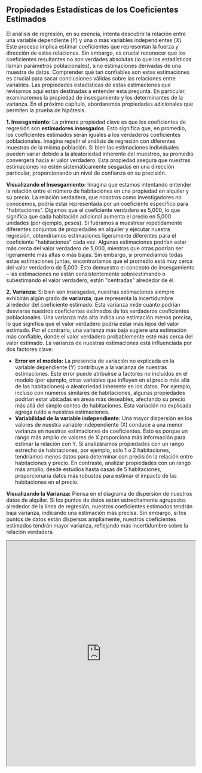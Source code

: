## Propiedades Estadísticas de los Coeficientes Estimados

El análisis de regresión, en su esencia, intenta descubrir la relación entre una variable dependiente ($Y$) y una o más variables independientes ($X$). Este proceso implica estimar coeficientes que representan la fuerza y dirección de estas relaciones. Sin embargo, es crucial reconocer que los coeficientes resultantes no son verdades absolutas (lo que los estadísticos llaman parámetros poblacionales), sino estimaciones derivadas de una muestra de datos. Comprender qué tan confiables son estas estimaciones es crucial para sacar conclusiones válidas sobre las relaciones entre variables. Las propiedades estadísticas de estas estimaciones que revisamos aquí están destinadas a entender esta pregunta. En particular, examinaremos la propiedad de insesgamiento y los determinantes de la varianza. En el próximo capítulo, abordaremos propiedades adicionales que permiten la prueba de hipótesis.

**1. Insesgamiento:** La primera propiedad clave es que los coeficientes de regresión son **estimadores insesgados**. Esto significa que, en promedio, los coeficientes estimados serán iguales a los verdaderos coeficientes poblacionales. Imagina repetir el análisis de regresión con diferentes muestras de la misma población. Si bien las estimaciones individuales pueden variar debido a la aleatoriedad inherente del muestreo, su promedio convergerá hacia el valor verdadero. Esta propiedad asegura que nuestras estimaciones no estén sistemáticamente sesgadas en una dirección particular, proporcionando un nivel de confianza en su precisión.

**Visualizando el Insesgamiento:** Imagina que estamos intentando entender la relación entre el número de habitaciones en una propiedad en alquiler y su precio. La relación verdadera, que nosotros como investigadores no conocemos, podría estar representada por un coeficiente específico para "habitaciones". Digamos que el coeficiente verdadero es 5,000, lo que significa que cada habitación adicional aumenta el precio en 5,000 unidades (por ejemplo, pesos). Si fuéramos a muestrear repetidamente diferentes conjuntos de propiedades en alquiler y ejecutar nuestra regresión, obtendríamos estimaciones ligeramente diferentes para el coeficiente "habitaciones" cada vez. Algunas estimaciones podrían estar más cerca del valor verdadero de 5,000, mientras que otras podrían ser ligeramente más altas o más bajas. Sin embargo, si promediamos todas estas estimaciones juntas, encontraríamos que el promedio está muy cerca del valor verdadero de 5,000. Esto demuestra el concepto de insesgamiento – las estimaciones no están consistentemente sobreestimando o subestimando el valor verdadero; están "centradas" alrededor de él.

**2. Varianza:** Si bien son insesgadas, nuestras estimaciones siempre exhibirán algún grado de **varianza**, que representa la incertidumbre alrededor del coeficiente estimado. Esta varianza mide cuánto podrían desviarse nuestros coeficientes estimados de los verdaderos coeficientes poblacionales. Una varianza más alta indica una estimación menos precisa, lo que significa que el valor verdadero podría estar más lejos del valor estimado. Por el contrario, una varianza más baja sugiere una estimación más confiable, donde el valor verdadero probablemente esté más cerca del valor estimado. La varianza de nuestras estimaciones está influenciada por dos factores clave:

- **Error en el modelo:** La presencia de variación no explicada en la variable dependiente (Y) contribuye a la varianza de nuestras estimaciones. Este error puede atribuirse a factores no incluidos en el modelo (por ejemplo, otras variables que influyen en el precio más allá de las habitaciones) o aleatoriedad inherente en los datos. Por ejemplo, incluso con números similares de habitaciones, algunas propiedades podrían estar ubicadas en áreas más deseables, afectando su precio más allá del simple conteo de habitaciones. Esta variación no explicada agrega ruido a nuestras estimaciones.
- **Variabilidad de la variable independiente:** Una mayor dispersión en los valores de nuestra variable independiente (X) conduce a una menor varianza en nuestras estimaciones de coeficientes. Esto es porque un rango más amplio de valores de X proporciona más información para estimar la relación con Y. Si analizáramos propiedades con un rango estrecho de habitaciones, por ejemplo, solo 1 o 2 habitaciones, tendríamos menos datos para determinar con precisión la relación entre habitaciones y precio. En contraste, analizar propiedades con un rango más amplio, desde estudios hasta casas de 5 habitaciones, proporcionaría datos más robustos para estimar el impacto de las habitaciones en el precio.

**Visualizando la Varianza:** Piensa en el diagrama de dispersión de nuestros datos de alquiler. Si los puntos de datos están estrechamente agrupados alrededor de la línea de regresión, nuestros coeficientes estimados tendrán baja varianza, indicando una estimación más precisa. Sin embargo, si los puntos de datos están dispersos ampliamente, nuestros coeficientes estimados tendrán mayor varianza, reflejando más incertidumbre sobre la relación verdadera.

<iframe src="https://www.simuecon.com/unbiasedness/" width="100%" height="600px">
</iframe> 